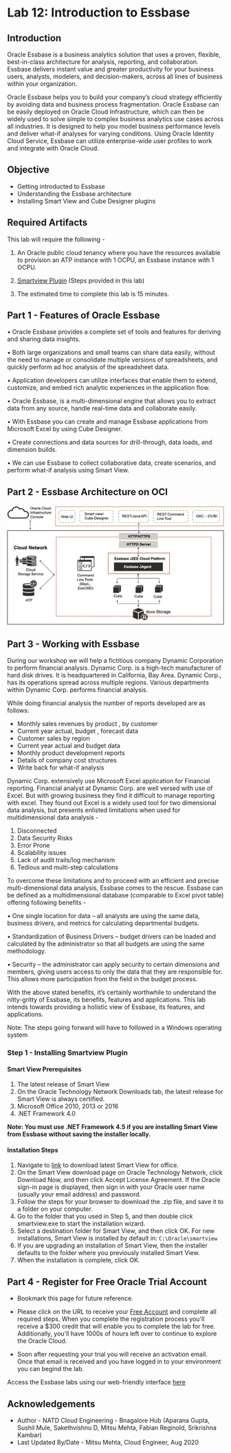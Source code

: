 # Lab 12: Introduction to Essbase

## Introduction

Oracle Essbase is a business analytics solution that uses a proven, flexible, best-in-class architecture for analysis, reporting, and collaboration. Essbase delivers instant value and greater productivity for your business users, analysts, modelers, and decision-makers, across all lines of business within your organization.

Oracle Essbase helps you to build your company’s cloud strategy efficiently by avoiding data and business process fragmentation. Oracle Essbase can be easily deployed on Oracle Cloud Infrastructure, which can then be widely used to solve simple to complex business analytics use cases across all industries. It is designed to help you model business performance levels and deliver what-if analyses for varying conditions. Using Oracle Identity Cloud Service, Essbase can utilize enterprise-wide user profiles to work and integrate with Oracle Cloud.

## Objective

* Getting introducted to Essbase
* Understanding the Essbase architecture
* Installing Smart View and Cube Designer plugins

## Required Artifacts

This lab will require the following -

1. An Oracle public cloud tenancy where you have the resources available to provision an ATP instance with 1 OCPU, an Essbase instance with 1 OCPU.

2. [Smartview Plugin](https://docs.oracle.com/en/cloud/paas/analytics-cloud/essug/download-and-run-smart-view-installer.html) (Steps provided in this lab)

3. The estimated time to complete this lab is 15 minutes.


## Part 1 - Features of Oracle Essbase

• Oracle Essbase provides a complete set of tools and features for deriving and sharing data insights.

• Both large organizations and small teams can share data easily, without the need to manage or consolidate multiple versions of spreadsheets, and quickly perform ad hoc analysis of the spreadsheet data.

• Application developers can utilize interfaces that enable them to extend, customize, and embed rich analytic experiences in the application flow.

• Oracle Essbase, is a multi-dimensional engine that allows you to extract data from any source, handle real-time data and collaborate easily.

• With Essbase you can create and manage Essbase applications from Microsoft Excel by using Cube Designer.

• Create connections and data sources for drill-through, data loads, and dimension builds.

• We can use Essbase to collect collaborative data, create scenarios, and perform what-if analysis using Smart View.

## Part 2 - Essbase Architecture on OCI

![](./images/notionalarchitecture.png "")

## Part 3 - Working with Essbase

During our workshop we will help a fictitious company Dynamic Corporation to perform financial analysis. Dynamic Corp. is a high-tech manufacturer of hard disk drives. It is headquartered in California, Bay Area. Dynamic Corp., has its operations spread across multiple regions. Various departments within Dynamic Corp. performs financial analysis.

While doing financial analysis the number of reports developed are as follows:

* Monthly sales revenues by product , by customer
* Current year actual, budget , forecast data
* Customer sales by region			
* Current year actual and budget data
* Monthly product development reports 
* Details of company cost structures
* Write back for what-if analysis

Dynamic Corp. extensively use Microsoft Excel application for Financial reporting. Financial analyst at Dynamic Corp. are well versed with use of Excel. But with growing business they find it difficult to manage reporting with excel. They found out Excel is a widely used tool for two dimensional data analysis, but presents enlisted limitations when used for multidimensional data analysis -

1. Disconnected
2. Data Security Risks
3. Error Prone
4. Scalability issues
5. Lack of audit trails/log mechanism
6. Tedious and multi-step calculations

To overcome these limitations and to proceed with an efficient and precise multi-dimensional data analysis, Essbase comes to the rescue. Essbase can be defined as a multidimensional database (comparable to Excel pivot table) offering following benefits -

• One single location for data – all analysts are using the same data, business drivers, and metrics for calculating departmental budgets.

• Standardization of Business Drivers – budget drivers can be loaded and calculated by the administrator so that all budgets are using the same methodology.

• Security – the administrator can apply security to certain dimensions and members, giving users access to only the data that they are responsible for. This allows more participation from the field in the budget process.

With the above stated benefits, it’s certainly worthwhile to understand the nitty-gritty of Essbase, its benefits, features and applications. This lab intends towards providing a holistic view of Essbase, its features, and applications.


Note: The steps going forward will have to followed in a Windows operating system

### Step 1 - Installing Smartview Plugin 

#### Smart View Prerequisites
1. The latest release of Smart View
2. On the Oracle Technology Network Downloads tab, the latest release for Smart View is always certified.
3. Microsoft Office 2010, 2013 or 2016
4. .NET Framework 4.0

**Note: You must use .NET Framework 4.5 if you are installing Smart View from Essbase without saving the installer locally.**

#### Installation Steps 
1. Navigate to [link](https://www.oracle.com/middleware/technologies/epm-smart-view-downloads.html) to download latest Smart View for office.
2. On the Smart View download page on Oracle Technology Network, click Download Now, and then click Accept License Agreement. If the Oracle sign-in page is displayed, then sign in with your Oracle user name (usually your email address) and password.
3. Follow the steps for your browser to download the .zip file, and save it to a folder on your computer.
4. Go to the folder that you used in Step 5, and then double click smartview.exe to start the installation wizard.
5. Select a destination folder for Smart View, and then click OK. For new installations, Smart View is installed by default in: ``C:\Oracle\smartview``
9. If you are upgrading an installation of Smart View, then the installer defaults to the folder where you previously installed Smart View.
10. When the installation is complete, click OK.


## Part 4 - Register for Free Oracle Trial Account
* Bookmark this page for future reference.

* Please click on the URL to receive your [Free Account](https://myservices.us.oraclecloud.com/mycloud/signup?language=en&sourceType=:ex:tb:::RC_NAMK190227P00084:PredictDemandML_ADW_HOL&SC=:ex:tb:::RC_NAMK190227P00084:PredictDemandML_ADW_HOL&pcode=NAMK190227P00084) and complete all required steps. When you complete the registration process you'll receive a $300 credit that will enable you to complete the lab for free. Additionally, you'll have 1000s of hours left over to continue to explore the Oracle Cloud.

* Soon after requesting your trial you will receive an activation email. Once that email is received and you have logged in to your environment you can begind the lab.

Access the Essbase labs using our web-friendly interface [here](https://bangaloresolutionshub.github.io/essbase-workshop) 

## Acknowledgements

* Author - NATD Cloud Engineering - Bnagalore Hub (Aparana Gupta, Sushil Mule, Sakethvishnu D, Mitsu Mehta, Fabian Reginold, Srikrishna Kambar)
* Last Updated By/Date - Mitsu Mehta, Cloud Engineer, Aug 2020
